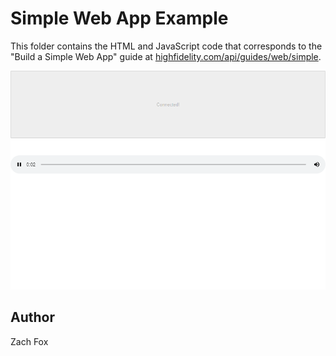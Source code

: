 # Simple Web App Example
This folder contains the HTML and JavaScript code that corresponds to the "Build a Simple Web App" guide at [highfidelity.com/api/guides/web/simple](https://www.highfidelity.com/api/guides/web/simple).

![Simple Web App Example Screenshot](./screenshot.png)

## Author
Zach Fox
